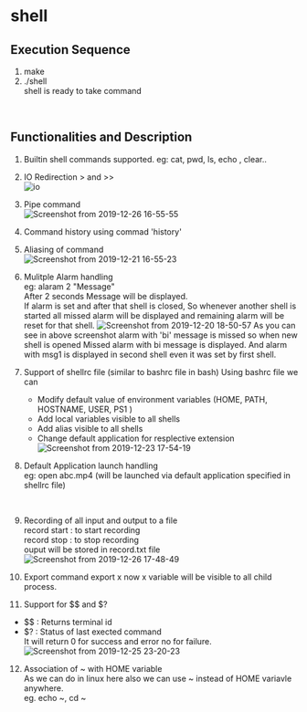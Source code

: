 # shell

## Execution Sequence
1. make
2. ./shell </br>
shell is ready to take command

</br>

## Functionalities and Description
1. Builtin shell commands supported. eg: cat, pwd, ls, echo , clear.. </br>

2. IO Redirection > and >> </br>
![io](https://user-images.githubusercontent.com/28507452/71474130-1a070480-2800-11ea-957f-3aa161131e83.png)

3. Pipe command </br>
![Screenshot from 2019-12-26 16-55-55](https://user-images.githubusercontent.com/28507452/71474335-fc866a80-2800-11ea-995e-bff5ab62791b.png)

4. Command history using commad 'history'

5. Aliasing of command </br>
![Screenshot from 2019-12-21 16-55-23](https://user-images.githubusercontent.com/28507452/71474696-aadedf80-2802-11ea-8bfc-27d0837e6118.png)

6. Mulitple Alarm handling </br>
eg: alaram 2 "Message" <br/>
After 2 seconds Message will be displayed.</br>
If alarm is set and after that shell is closed, So whenever another shell is started all missed alarm will be displayed and remaining alarm will be reset for that shell. 
![Screenshot from 2019-12-20 18-50-57](https://user-images.githubusercontent.com/28507452/71474866-820b1a00-2803-11ea-8b2d-a794d590de8a.png)
As you can see in above screenshot alarm with 'bi' message is missed so when new shell is opened Missed alarm with bi message is displayed. And alarm with msg1 is displayed in second shell even it was set by first shell.

7. Support of shellrc file (similar to bashrc file in bash)
  Using bashrc file we can 
    - Modify default value of environment variables (HOME, PATH, HOSTNAME, USER, PS1 )
    - Add local variables visible to all shells
    - Add alias visible to all shells
    - Change default application for resplective extension
  ![Screenshot from 2019-12-23 17-54-19](https://user-images.githubusercontent.com/28507452/71475477-65bcac80-2806-11ea-845a-806ad81df874.png)
  
8. Default Application launch handling <br/>
  eg: open abc.mp4 (will be launched via default application specified in shellrc file)
  <br/>
  
9. Recording of all input and output to a file </br>
   record start : to start recording </br>
   record stop : to stop recording </br>
   ouput will be stored in record.txt file
   <br/>
   ![Screenshot from 2019-12-26 17-48-49](https://user-images.githubusercontent.com/28507452/71475843-20997a00-2808-11ea-8c88-f4284d6e8962.png)

10. Export command
    export x 
    now x variable will be visible to all child process.
   
11. Support for $$ and $?
 - $$ : Returns terminal id <br/>
 - $? : Status of last exected command <br/> 
        It will return 0 for success and error no for failure.</br>
  ![Screenshot from 2019-12-25 23-20-23](https://user-images.githubusercontent.com/28507452/71476093-5a1eb500-2809-11ea-86b6-78407a1b1814.png)

12. Association of ~ with HOME variable </br>
  As we can do in linux here also we can use ~ instead of HOME variavle anywhere.</br>
  eg. echo ~, cd ~
